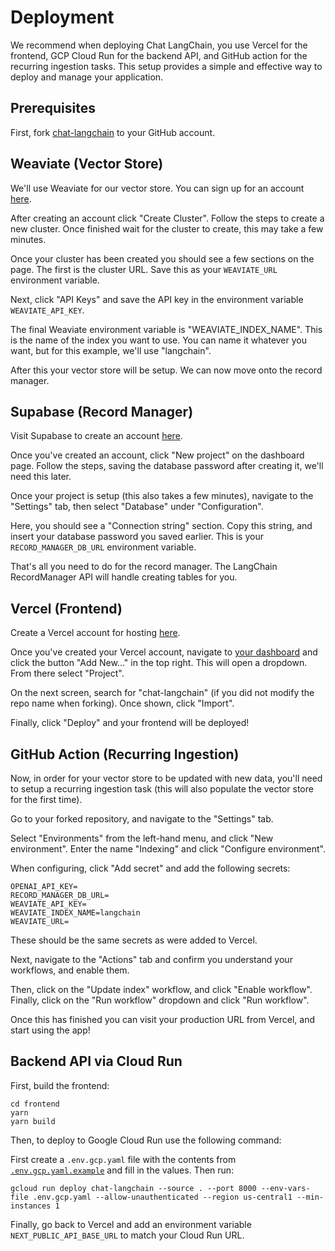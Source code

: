 # Deployment

We recommend when deploying Chat LangChain, you use Vercel for the frontend, GCP Cloud Run for the backend API, and GitHub action for the recurring ingestion tasks. This setup provides a simple and effective way to deploy and manage your application.

## Prerequisites

First, fork [chat-langchain](https://github.com/langchain-ai/chat-langchain) to your GitHub account.

## Weaviate (Vector Store)

We'll use Weaviate for our vector store. You can sign up for an account [here](https://console.weaviate.cloud/).

After creating an account click "Create Cluster". Follow the steps to create a new cluster. Once finished wait for the cluster to create, this may take a few minutes.

Once your cluster has been created you should see a few sections on the page. The first is the cluster URL. Save this as your `WEAVIATE_URL` environment variable.

Next, click "API Keys" and save the API key in the environment variable `WEAVIATE_API_KEY`.

The final Weaviate environment variable is "WEAVIATE_INDEX_NAME". This is the name of the index you want to use. You can name it whatever you want, but for this example, we'll use "langchain".

After this your vector store will be setup. We can now move onto the record manager.

## Supabase (Record Manager)

Visit Supabase to create an account [here](https://supabase.com/dashboard).

Once you've created an account, click "New project" on the dashboard page.
Follow the steps, saving the database password after creating it, we'll need this later.

Once your project is setup (this also takes a few minutes), navigate to the "Settings" tab, then select "Database" under "Configuration".

Here, you should see a "Connection string" section. Copy this string, and insert your database password you saved earlier. This is your `RECORD_MANAGER_DB_URL` environment variable.

That's all you need to do for the record manager. The LangChain RecordManager API will handle creating tables for you.

## Vercel (Frontend)

Create a Vercel account for hosting [here](https://vercel.com/signup).

Once you've created your Vercel account, navigate to [your dashboard](https://vercel.com/) and click the button "Add New..." in the top right.
This will open a dropdown. From there select "Project".

On the next screen, search for "chat-langchain" (if you did not modify the repo name when forking). Once shown, click "Import".

Finally, click "Deploy" and your frontend will be deployed!

## GitHub Action (Recurring Ingestion)

Now, in order for your vector store to be updated with new data, you'll need to setup a recurring ingestion task (this will also populate the vector store for the first time).

Go to your forked repository, and navigate to the "Settings" tab.

Select "Environments" from the left-hand menu, and click "New environment". Enter the name "Indexing" and click "Configure environment".

When configuring, click "Add secret" and add the following secrets:

```
OPENAI_API_KEY=
RECORD_MANAGER_DB_URL=
WEAVIATE_API_KEY=
WEAVIATE_INDEX_NAME=langchain
WEAVIATE_URL=
```

These should be the same secrets as were added to Vercel.

Next, navigate to the "Actions" tab and confirm you understand your workflows, and enable them.

Then, click on the "Update index" workflow, and click "Enable workflow". Finally, click on the "Run workflow" dropdown and click "Run workflow".

Once this has finished you can visit your production URL from Vercel, and start using the app!

## Backend API via Cloud Run

First, build the frontend:

```shell
cd frontend
yarn
yarn build
```

Then, to deploy to Google Cloud Run use the following command:

First create a `.env.gcp.yaml` file with the contents from [`.env.gcp.yaml.example`](.env.gcp.yaml.example) and fill in the values. Then run:

```shell
gcloud run deploy chat-langchain --source . --port 8000 --env-vars-file .env.gcp.yaml --allow-unauthenticated --region us-central1 --min-instances 1
```

Finally, go back to Vercel and add an environment variable `NEXT_PUBLIC_API_BASE_URL` to match your Cloud Run URL.
